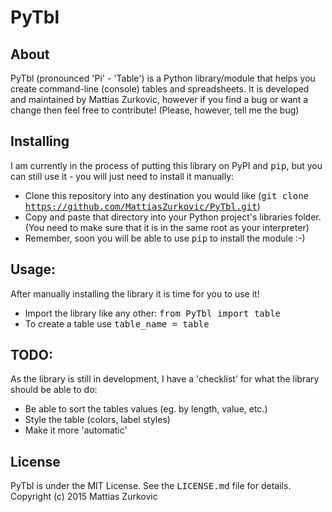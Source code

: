 PyTbl
==========

About
----------
PyTbl (pronounced 'Pi' - 'Table') is a Python library/module that helps you create command-line (console) tables and spreadsheets. It is developed and maintained by Mattias Zurkovic, however if you find a bug or want a change then feel free to contribute! (Please, however, tell me the bug)

Installing
----------
I am currently in the process of putting this library on PyPI and <tt>pip</tt>, but you can still use it - you will just need to install it manually:
* Clone this repository into any destination you would like (<tt>git clone https://github.com/MattiasZurkovic/PyTbl.git</tt>)
* Copy and paste that directory into your Python project's libraries folder. (You need to make sure that it is in the same root as your interpreter)
* Remember, soon you will be able to use <tt>pip</tt> to install the module :-)

Usage:
----------
After manually installing the library it is time for you to use it!
* Import the library like any other: <tt>from PyTbl import table</tt>
* To create a table use <tt>table_name = table</tt>

TODO:
----------
As the library is still in development, I have a 'checklist' for what the library should be able to do:
* Be able to sort the tables values (eg. by length, value, etc.)
* Style the table (colors, label styles)
* Make it more 'automatic'

License
----------
PyTbl is under the MIT License. See the <tt>LICENSE.md</tt> file for details.
Copyright (c) 2015 Mattias Zurkovic
